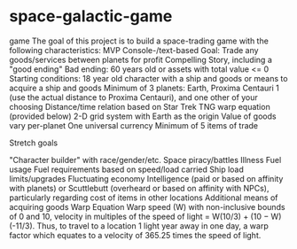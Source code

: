# space-galactic-game
game 
The goal of this project is to build a space-trading game with the following characteristics:
MVP
Console-/text-based
Goal: Trade any goods/services between planets for profit
Compelling Story, including a "good ending"
Bad ending: 60 years old or assets with total value <= 0
Starting conditions: 18 year old character with a ship and goods or means to acquire a ship and goods
Minimum of 3 planets: Earth, Proxima Centauri 1 (use the actual distance to Proxima Centauri), and one other of your choosing
Distance/time relation based on Star Trek TNG warp equation (provided below)
2-D grid system with Earth as the origin
Value of goods vary per-planet
One universal currency
Minimum of 5 items of trade

Stretch goals

"Character builder" with race/gender/etc.
Space piracy/battles
Illness
Fuel usage
Fuel requirements based on speed/load carried
Ship load limits/upgrades
Fluctuating economy
Intelligence (paid or based on affinity with planets) or Scuttlebutt (overheard or based on affinity with NPCs), particularly regarding cost of items in other locations
Additional means of acquiring goods
Warp Equation
Warp speed (W) with non-inclusive bounds of 0 and 10, velocity in multiples of the speed of light = W(10/3)  + (10 − W)(-11/3).
Thus, to travel to a location 1 light year away in one day, a warp factor which equates to a velocity of 365.25 times the speed of light.
